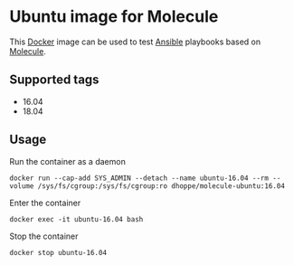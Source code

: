 # Ubuntu image for Molecule

This [Docker](https://www.docker.com) image can be used to test [Ansible](https://www.ansible.com) playbooks based on [Molecule](https://molecule.readthedocs.io/en/latest/).

## Supported tags

* 16.04
* 18.04

## Usage

Run the container as a daemon

```console
docker run --cap-add SYS_ADMIN --detach --name ubuntu-16.04 --rm --volume /sys/fs/cgroup:/sys/fs/cgroup:ro dhoppe/molecule-ubuntu:16.04
```

Enter the container

```console
docker exec -it ubuntu-16.04 bash
```

Stop the container

```console
docker stop ubuntu-16.04
```